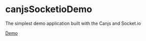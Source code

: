 canjsSocketioDemo
=================

The simplest demo application built with the Canjs and Socket.io

[Demo](http://http://demo.antongolub.ru:8000/)
